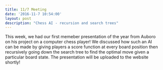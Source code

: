 ```yaml
---
title: 11/7 Meeting
date: '2016-11-7 10:54:00'
layout: post
description: "Chess AI - recursion and search trees"
---
```

This week, we had our first memeber presentation of the year from Auboro on his project on a computer chess player! We discussed how such an AI can be made by giving players a score function at every board position then recursively going down the search tree to find the optimal move given a particular board state. The presentation will be uploaded to the website shortly!
